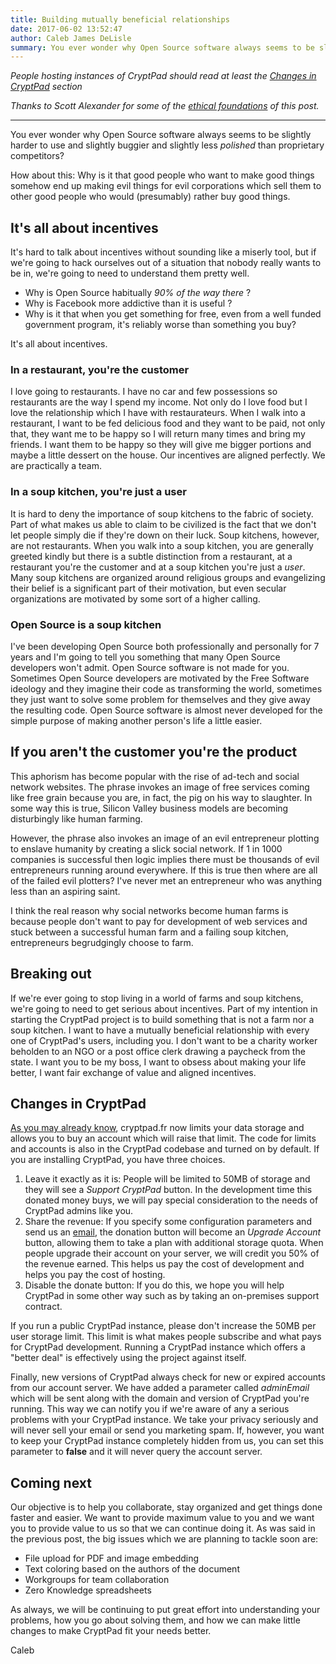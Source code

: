 ```yaml
---
title: Building mutually beneficial relationships
date: 2017-06-02 13:52:47
author: Caleb James DeLisle
summary: You ever wonder why Open Source software always seems to be slightly harder to use and slightly buggier and slightly less polished than proprietary competitors?
---
```

 
*People hosting instances of CryptPad should read at least the
[Changes in CryptPad](/2017/06/02/Building-mutually-beneficial-relationships/#Changes-in-CryptPad)
section*
 
*Thanks to Scott Alexander for some of the
[ethical foundations](http://slatestarcodex.com/2014/07/30/meditations-on-moloch/)
of this post.*
 
---
 
You ever wonder why Open Source software always seems to be slightly harder to use and slightly buggier and slightly less *polished* than proprietary competitors?
 
How about this: Why is it that good people who want to make good things somehow
end up making evil things for evil corporations which sell them to other good
people who would (presumably) rather buy good things.


## It's all about incentives
 
It's hard to talk about incentives without sounding like a miserly tool, but if
we're going to hack ourselves out of a situation that nobody really wants to be in,
we're going to need to understand them pretty well.
 
* Why is Open Source habitually *90% of the way there* ?
* Why is Facebook more addictive than it is useful ?
* Why is it that when you get something for free, even from a well funded
government program, it's reliably worse than something you buy?
 
It's all about incentives.
 
### In a restaurant, you're the customer
 
I love going to restaurants. I have no car and few possessions so restaurants are
the way I spend my income. Not only do I love food but I love the relationship
which I have with restaurateurs. When I walk into a restaurant, I want to be fed
delicious food and they want to be paid, not only that, they want me to be happy
so I will return many times and bring my friends. I want them to be happy so they
will give me bigger portions and maybe a little dessert on the house. Our
incentives are aligned perfectly. We are practically a team.

### In a soup kitchen, you're just a user

It is hard to deny the importance of soup kitchens to the fabric of society.
Part of what makes us able to claim to be civilized is the fact that we don't let
people simply die if they're down on their luck. Soup kitchens, however, are not
restaurants. When you walk into a soup kitchen, you are generally greeted kindly
but there is a subtle distinction from a restaurant, at a restaurant you're the
customer and at a soup kitchen you're just a *user*. Many soup kitchens are
organized around religious groups and  evangelizing their belief is a significant
part of their motivation, but even secular organizations are motivated by some
sort of a higher calling.

### Open Source is a soup kitchen

I've been developing Open Source both professionally and personally for 7 years
and I'm going to tell you something that many Open Source developers won't admit.
Open Source software is not made for you. Sometimes Open Source developers are
motivated by the Free Software ideology and they imagine their code as
transforming the world, sometimes they just want to solve some problem for
themselves and they give away the resulting code. Open Source software is almost
never developed for the simple purpose of making another person's life a little
easier.
 
## If you aren't the customer you're the product
 
This aphorism has become popular with the rise of ad-tech and social network
websites. The phrase invokes an image of free services coming like free grain
because you are, in fact, the pig on his way to slaughter. In some way this is
true, Silicon Valley business models are becoming disturbingly like human
farming.

However, the phrase also invokes an image of an evil entrepreneur plotting to
enslave humanity by creating a slick social network. If 1 in 1000 companies is
successful then logic implies there must be thousands of evil entrepreneurs
running around everywhere. If this is true then where are all of the failed
evil plotters? I've never met an entrepreneur who was anything less than an
aspiring saint.
 
I think the real reason why social networks become human farms is because people
don't want to pay for development of web services and stuck between a successful
human farm and a failing soup kitchen, entrepreneurs begrudgingly choose to farm.
 
## Breaking out
 
If we're ever going to stop living in a world of farms and soup kitchens, we're
going to need to get serious about incentives. Part of my intention in starting
the CryptPad project is to build something that is not a farm nor a soup kitchen.
I want to have a mutually beneficial relationship with every one of CryptPad's
users, including you. I don't want to be a charity worker beholden to an NGO or
a post office clerk drawing a paycheck from the state. I want you to be my boss,
I want to obsess about making your life better, I want fair exchange of value
and aligned incentives.
 
## Changes in CryptPad
 
[As you may already know](/2017/05/23/CryptPad-use-it-love-it-support-it/),
cryptpad.fr now limits your data storage and allows you to buy an account which
will raise that limit. The code for limits and accounts is also in the CryptPad
codebase and turned on by default. If you are installing CryptPad, you have
three choices.

1. Leave it exactly as it is: People will be limited to 50MB of storage and they
will see a *Support CryptPad* button. In the development time this donated money
buys, we will pay special consideration to the needs of CryptPad admins like you.
2. Share the revenue: If you specify some configuration parameters and send us
an [email](mailto:sales@cryptpad.fr), the donation button will become an
*Upgrade Account* button, allowing them to take a plan with additional storage
quota. When people upgrade their account on your server, we will credit you 50%
of the revenue earned. This helps us pay the cost of development and helps you
pay the cost of hosting.
3. Disable the donate button: If you do this, we hope you will help CryptPad in
some other way such as by taking an on-premises support contract.

If you run a public CryptPad instance, please don't increase the 50MB per user
storage limit. This limit is what makes people subscribe and what pays for
CryptPad development. Running a CryptPad instance which offers a "better deal"
is effectively using the project against itself.

Finally, new versions of CryptPad always check for new or expired accounts from
our account server. We have added a parameter called *adminEmail* which will be
sent along with the domain and version of CryptPad you're running. This way we
can notify you if we're aware of any a serious problems with your CryptPad
instance. We take your privacy seriously and will never sell your email or send
you marketing spam. If, however, you want to keep your CryptPad instance
completely  hidden from us, you can set this parameter to **false** and it will
never query the account server.
 
## Coming next
 
Our objective is to help you collaborate, stay organized and get things done
faster and easier. We want to provide maximum value to you and we want you to
provide value to us so that we can continue doing it. As was said in the
previous post, the big issues which we are planning to tackle soon are:
 
* File upload for PDF and image embedding
* Text coloring based on the authors of the document
* Workgroups for team collaboration
* Zero Knowledge spreadsheets
 
As always, we will be continuing to put great effort into understanding your
problems, how you go about solving them, and how we can make little changes to
make CryptPad fit your needs better.
 
Caleb
 
